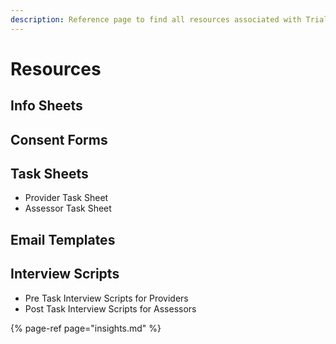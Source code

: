 ```yaml
---
description: Reference page to find all resources associated with Trial 2
---
```


# Resources

## Info Sheets

## Consent Forms

## Task Sheets

* Provider Task Sheet
* Assessor Task Sheet

## Email Templates

## Interview Scripts

* Pre Task Interview Scripts for Providers
* Post Task Interview Scripts for Assessors



{% page-ref page="insights.md" %}



